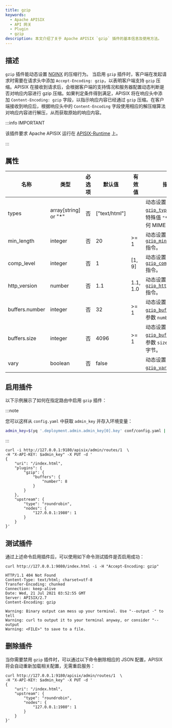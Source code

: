 ```yaml
---
title: gzip
keywords:
  - Apache APISIX
  - API 网关
  - Plugin
  - gzip
description: 本文介绍了关于 Apache APISIX `gzip` 插件的基本信息及使用方法。
---
```


<!--
#
# Licensed to the Apache Software Foundation (ASF) under one or more
# contributor license agreements.  See the NOTICE file distributed with
# this work for additional information regarding copyright ownership.
# The ASF licenses this file to You under the Apache License, Version 2.0
# (the "License"); you may not use this file except in compliance with
# the License.  You may obtain a copy of the License at
#
#     http://www.apache.org/licenses/LICENSE-2.0
#
# Unless required by applicable law or agreed to in writing, software
# distributed under the License is distributed on an "AS IS" BASIS,
# WITHOUT WARRANTIES OR CONDITIONS OF ANY KIND, either express or implied.
# See the License for the specific language governing permissions and
# limitations under the License.
#
-->

## 描述

`gzip` 插件能动态设置 [NGINX](https://docs.nginx.com/nginx/admin-guide/web-server/compression/) 的压缩行为。
当启用 `gzip` 插件时，客户端在发起请求时需要在请求头中添加 `Accept-Encoding: gzip`，以表明客户端支持 `gzip` 压缩。APISIX 在接收到请求后，会根据客户端的支持情况和服务器配置动态判断是否对响应内容进行 gzip 压缩。如果判定条件得到满足，APISIX 将在响应头中添加 `Content-Encoding: gzip` 字段，以指示响应内容已经通过 `gzip` 压缩。在客户端接收到响应后，根据响应头中的 `Content-Encoding` 字段使用相应的解压缩算法对响应内容进行解压，从而获取原始的响应内容。

:::info IMPORTANT

该插件要求 Apache APISIX 运行在 [APISIX-Runtime](../FAQ.md#如何构建-apisix-runtime-环境) 上。

:::

## 属性

| 名称           | 类型                  | 必选项  | 默认值         | 有效值    | 描述                                                                                                                            |
| ---------------| -------------------- | ------- | -------------- | ------- | -------------------------------------------------------------------------------------------------------------------------------- |
| types          | array[string] or "*" | 否      |  ["text/html"] |          | 动态设置 [`gzip_types`](https://nginx.org/en/docs/http/ngx_http_gzip_module.html#gzip_types) 指令，特殊值 `"*"` 匹配任何 MIME 类型。 |
| min_length     | integer              | 否      |  20            | >= 1     | 动态设置 [`gzip_min_length`](https://nginx.org/en/docs/http/ngx_http_gzip_module.html#gzip_min_length) 指令。                      |
| comp_level     | integer              | 否      |  1             | [1, 9]   | 动态设置 [`gzip_comp_level`](https://nginx.org/en/docs/http/ngx_http_gzip_module.html#gzip_comp_level) 指令。                      |
| http_version   | number               | 否      |  1.1           | 1.1, 1.0 | 动态设置 [`gzip_http_version`](https://nginx.org/en/docs/http/ngx_http_gzip_module.html#gzip_http_version) 指令。                  |
| buffers.number | integer              | 否      |  32            | >= 1     | 动态设置 [`gzip_buffers`](https://nginx.org/en/docs/http/ngx_http_gzip_module.html#gzip_buffers) 指令 参数 `number`。                            |
| buffers.size   | integer              | 否      |  4096          | >= 1     | 动态设置 [`gzip_buffers`](https://nginx.org/en/docs/http/ngx_http_gzip_module.html#gzip_buffers) 指令参数 `size`。单位为字节。                            |
| vary           | boolean              | 否      |  false         |          | 动态设置 [`gzip_vary`](https://nginx.org/en/docs/http/ngx_http_gzip_module.html#gzip_vary) 指令。                                  |

## 启用插件

以下示例展示了如何在指定路由中启用 `gzip` 插件：

:::note

您可以这样从 `config.yaml` 中获取 `admin_key` 并存入环境变量：

```bash
admin_key=$(yq '.deployment.admin.admin_key[0].key' conf/config.yaml | sed 's/"//g')
```

:::

```shell
curl -i http://127.0.0.1:9180/apisix/admin/routes/1  \
-H "X-API-KEY: $admin_key" -X PUT -d '
{
    "uri": "/index.html",
    "plugins": {
        "gzip": {
            "buffers": {
                "number": 8
            }
        }
    },
    "upstream": {
        "type": "roundrobin",
        "nodes": {
            "127.0.0.1:1980": 1
        }
    }
}'
```

## 测试插件

通过上述命令启用插件后，可以使用如下命令测试插件是否启用成功：

```shell
curl http://127.0.0.1:9080/index.html -i -H "Accept-Encoding: gzip"
```

```
HTTP/1.1 404 Not Found
Content-Type: text/html; charset=utf-8
Transfer-Encoding: chunked
Connection: keep-alive
Date: Wed, 21 Jul 2021 03:52:55 GMT
Server: APISIX/2.7
Content-Encoding: gzip

Warning: Binary output can mess up your terminal. Use "--output -" to tell
Warning: curl to output it to your terminal anyway, or consider "--output
Warning: <FILE>" to save to a file.
```

## 删除插件

当你需要禁用 `gzip` 插件时，可以通过以下命令删除相应的 JSON 配置，APISIX 将会自动重新加载相关配置，无需重启服务：

```shell
curl http://127.0.0.1:9180/apisix/admin/routes/1  \
-H "X-API-KEY: $admin_key" -X PUT -d '
{
    "uri": "/index.html",
    "upstream": {
        "type": "roundrobin",
        "nodes": {
            "127.0.0.1:1980": 1
        }
    }
}'
```
